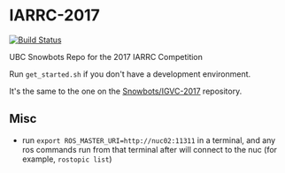 # IARRC-2017
[![Build Status](https://travis-ci.org/UBC-Snowbots/IARRC-2017.svg?branch=master)](https://travis-ci.org/UBC-Snowbots/IARRC-2017)

UBC Snowbots Repo for the 2017 IARRC Competition

Run `get_started.sh` if you don't have a development environment.

It's the same to the one on the [Snowbots/IGVC-2017](https://github.com/UBC-Snowbots/IGVC-2017) repository.

## Misc
- run `export ROS_MASTER_URI=http://nuc02:11311` in a terminal, and any ros commands run from that terminal after will connect to the nuc (for example, `rostopic list`)
